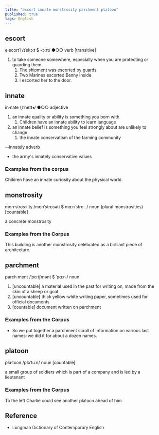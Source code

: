 ```yaml
---
title: "escort innate monstrosity parchment platoon"
published: true
tags: English
---
```


## escort

e‧scort1 /ɪˈskɔːt $ -ɔːrt/ ●○○ verb [transitive]

1. to take someone somewhere, especially when you are protecting or guarding them
   1. The shipment was escorted by guards
   2. Two Marines escorted Benny inside
   3. I escorted her to the door.

## innate

in‧nate /ˌɪˈneɪt◂/ ●○○ adjective

1. an innate quality or ability is something you born with.
   1. Children have an innate ability to learn language
2. an innate belief is something you feel strongly about are unlikely to change
   1. the innate conservatism of the farming community

--innately adverb

- the army's innately conservative values

### Examples from the corpus

Children have an innate curiosity about the physical world.

## monstrosity

mon‧stros‧i‧ty /mɒnˈstrɒsəti $ mɑːnˈstrɑː-/ noun (plural monstrosities)
[countable]

a concrete monstrosity

### Examples from the Corpus

This building is another monstrosity celebrated as a brilliant piece of
architecture.

## parchment

parch‧ment /ˈpɑːtʃmənt $ ˈpɑːr-/ noun

1. [uncountable] a material used in the past for writing on, made from the skin
   of a sheep or goat
2. [uncountable] thick yellow-white writing paper, sometimes used for official documents
3. [countable] document written on parchment

### Examples from the Corpus

- So we put together a parchment scroll of information on various last names-we
  did it for about a dozen names.

## platoon

pla‧toon /pləˈtuːn/ noun [countable]

a small group of soldiers which is part of a company and is led by a lieutenant

### Examples from the Corpus

To the left Charlie could see another platoon ahead of him

## Reference

- Longman Dictionary of Contemporary English